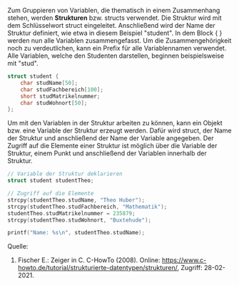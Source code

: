 
Zum Gruppieren von Variablen, die thematisch in einem Zusammenhang stehen, werden **Strukturen** bzw. structs verwendet.
Die Struktur wird mit dem Schlüsselwort struct eingeleitet.
Anschließend wird der Name der Struktur definiert, wie etwa in diesem Beispiel "student".
In dem Block { } werden nun alle Variablen zusammengefasst.
Um die Zusammengehörigkeit noch zu verdeutlichen, kann ein Prefix für alle Variablennamen verwendet.
Alle Variablen, welche den Studenten darstellen, beginnen beispielsweise mit "stud".

```C
struct student {
	char studName[50];
	char studFachbereich[100];
	short studMatrikelnummer;
	char studWohnort[50];
};
```

Um mit den Variablen in der Struktur arbeiten zu können, kann ein Objekt bzw. eine Variable der Struktur erzeugt werden. 
Dafür wird struct, der Name der Struktur und anschließend der Name der Variable angegeben. 
Der Zugriff auf die Elemente einer Struktur ist möglich über die Variable der Struktur, einem Punkt und anschließend der 
Variablen innerhalb der Struktur.

```C
// Variable der Struktur deklarieren
struct student studentTheo;

// Zugriff auf die Elemente
strcpy(studentTheo.studName, "Theo Huber");
strcpy(studentTheo.studFachbereich, "Mathematik");
studentTheo.studMatrikelnummer = 235879;
strcpy(studentTheo.studWohnort, "Buxtehude");

printf("Name: %s\n", studentTheo.studName);
```

Quelle:

1. Fischer E.: Zeiger in C. C-HowTo (2008). Online: https://www.c-howto.de/tutorial/strukturierte-datentypen/strukturen/, Zugriff: 28-02-2021.
